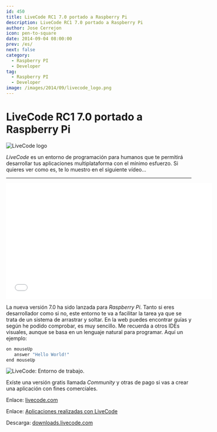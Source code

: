 ```yaml
---
id: 450
title: LiveCode RC1 7.0 portado a Raspberry Pi
description: LiveCode RC1 7.0 portado a Raspberry Pi
author: Jose Cerrejon
icon: pen-to-square
date: 2014-09-04 08:00:00
prev: /es/
next: false
category:
  - Raspberry PI
  - Developer
tag:
  - Raspberry PI
  - Developer
image: /images/2014/09/livecode_logo.png
---
```


# LiveCode RC1 7.0 portado a Raspberry Pi

![LiveCode logo](/images/2014/09/livecode_logo.png)

*LiveCode* es un entorno de programación para humanos que te permitirá desarrollar tus aplicaciones multiplataforma con el mínimo esfuerzo. Si quieres ver como es, te lo muestro en el siguiente vídeo...

- - -
<iframe width="560" height="315" src="//www.youtube.com/embed/9HF_FcHOP-s" frameborder="0" allowfullscreen></iframe>

La nueva versión 7.0 ha sido lanzada para *Raspberry Pi*. Tanto si eres desarrollador como si no, este entorno te va a facilitar la tarea ya que se trata de un sistema de arrastrar y soltar. En la web puedes encontrar guías y según he podido comprobar, es muy sencillo. Me recuerda a otros IDEs visuales, aunque se basa en un lenguaje natural para programar. Aquí un ejemplo:

```bash
on mouseUp
   answer "Hello World!"
end mouseUp
```

![LiveCode: Entorno de trabajo.](/images/2014/09/livecode.png "LiveCode: Entorno de trabajo.")

Exíste una versión gratis llamada *Community* y otras de pago si vas a crear una aplicación con fines comerciales.

Enlace: [livecode.com](http://livecode.com/)

Enlace: [Aplicaciones realizadas con LiveCode](http://livecode.com/showcase/)

Descarga: [downloads.livecode.com](http://downloads.livecode.com/livecode/)